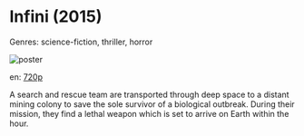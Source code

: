 # Infini (2015)

Genres: science-fiction, thriller, horror

![poster](http://image.tmdb.org/t/p/w500/tP3BOSgYneJTPe3TpELH7XBWE1w.jpg)

en:
  [720p](magnet:?xt=urn:btih:bdcce89e699c96378747dcbc7dc7b4da8fc55e98&dn=Infini+(2015)&tr=udp%3A%2F%2Ftracker.yify-torrents.com%2Fannounce&tr=udp%3A%2F%2Fopen.demonii.com%3A1337&tr=udp%3A%2F%2Fexodus.desync.com%3A6969&tr=udp%3A%2F%2Ftracker.istole.it%3A80&tr=udp%3A%2F%2Ftracker.publicbt.com%3A80&tr=udp%3A%2F%2Ftracker.openbittorrent.com%3A80&tr=udp%3A%2F%2Ftracker.leechers-paradise.org%3A6969&tr=udp%3A%2F%2F9.rarbg.com%3A2710&tr=udp%3A%2F%2Fp4p.arenabg.ch%3A1337&tr=udp%3A%2F%2Fp4p.arenabg.com%3A1337&tr=udp%3A%2F%2Ftracker.coppersurfer.tk%3A6969)
  


A search and rescue team are transported through deep space to a distant mining colony to save the sole survivor of a biological outbreak.  During their mission, they find a lethal weapon which is set to arrive on Earth within the hour.